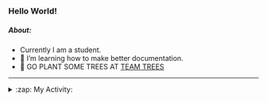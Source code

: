 ### Hello World!

##### About:
- Currently I am a student.
- 🌱 I’m learning how to make better documentation.
- 🌱 GO PLANT SOME TREES AT [TEAM TREES](https://teamtrees.org/)

---
<details>
  <summary>:zap: My Activity:</summary>
  
<!--START_SECTION:waka-->
![Code Time](http://img.shields.io/badge/Code%20Time-1%2C041%20hrs%2056%20mins-blue)

**I'm a Night 🦉** 

```text
🌞 Morning                124 commits         ██░░░░░░░░░░░░░░░░░░░░░░░   08.46 % 
🌆 Daytime                519 commits         █████████░░░░░░░░░░░░░░░░   35.43 % 
🌃 Evening                391 commits         ███████░░░░░░░░░░░░░░░░░░   26.69 % 
🌙 Night                  431 commits         ███████░░░░░░░░░░░░░░░░░░   29.42 % 
```
📅 **I'm Most Productive on Wednesday** 

```text
Monday                   225 commits         ████░░░░░░░░░░░░░░░░░░░░░   15.36 % 
Tuesday                  211 commits         ████░░░░░░░░░░░░░░░░░░░░░   14.40 % 
Wednesday                342 commits         ██████░░░░░░░░░░░░░░░░░░░   23.34 % 
Thursday                 155 commits         ███░░░░░░░░░░░░░░░░░░░░░░   10.58 % 
Friday                   170 commits         ███░░░░░░░░░░░░░░░░░░░░░░   11.60 % 
Saturday                 120 commits         ██░░░░░░░░░░░░░░░░░░░░░░░   08.19 % 
Sunday                   242 commits         ████░░░░░░░░░░░░░░░░░░░░░   16.52 % 
```


📊 **This Week I Spent My Time On** 

```text
🔥 Editors: 
VS Code                  3 hrs 28 mins       █████████████████████████   100.00 % 

🐱‍💻 Projects: 
CSF22                    3 hrs 28 mins       █████████████████████████   100.00 % 
```


 Last Updated on 24/02/2023 15:03:04 UTC
<!--END_SECTION:waka-->
</details>
